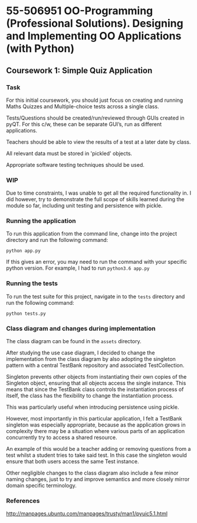 # 55-506951 OO-Programming (Professional Solutions). Designing and Implementing OO Applications (with Python) 
## Coursework 1: Simple Quiz Application 


### Task
For this initial coursework, you should just focus on creating and running Maths Quizzes and Multiple-choice tests across a single class.

Tests/Questions should be created/run/reviewed through GUIs created in pyQT. For this c/w, these can be separate GUI’s, run as different applications.

Teachers should be able to view the results of a test at a later date by class.

All relevant data must be stored in 'pickled' objects.

Appropriate software testing techniques should be used.

### WIP
Due to time constraints, I was unable to get all the required functionality in. I did however, try to demonstrate the full scope of skills learned during the module so far, including unit testing and persistence with pickle.

### Running the application

To run this application from the command line, change into the project directory and run the following command:

`python app.py`

If this gives an error, you may need to run the command with your specific python version. For example, I had to run `python3.6 app.py`

### Running the tests

To run the test suite for this project, navigate in to the `tests` directory and run the following command:

`python tests.py`

### Class diagram and changes during implementation

The class diagram can be found in the `assets` directory.

After studying the use case diagram, I decided to change the implementation from the class diagram by also adopting the singleton pattern with a central TestBank repository and associated TestCollection.

Singleton prevents other objects from instantiating their own copies of the Singleton object, ensuring that all objects access the single instance. This means that since the TestBank class controls the instantiation process of itself, the class has the flexibility to change the instantiation process.

This was particularly useful when introducing persistence using pickle. 

However, most importantly in this particular application, I felt a TestBank singleton was especially appropriate, because as the application grows in complexity there may be a situation where various parts of an application concurrently try to access a shared resource.

An example of this would be a teacher adding or removing questions from a test whilst a student tries to take said test. In this case the singleton would ensure that both users access the same Test instance.


Other negligible changes to the class diagram also include a few minor naming changes, just to try and improve semantics and more closely mirror domain specific terminology.

### References
http://manpages.ubuntu.com/manpages/trusty/man1/pyuic5.1.html